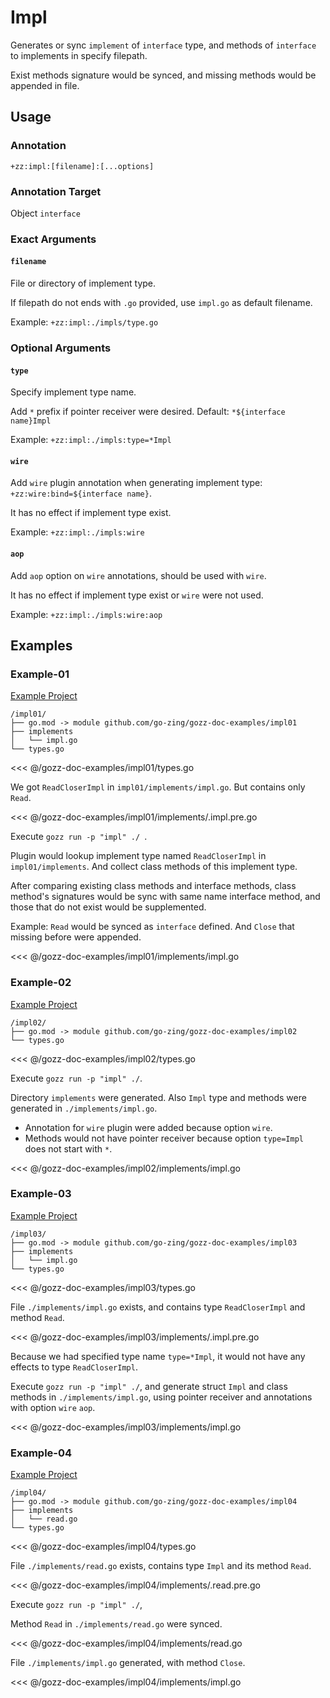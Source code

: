 # Impl

Generates or sync `implement` of `interface` type,
and methods of `interface` to implements in specify filepath.

Exist methods signature would be synced, and missing methods would be appended in file.

## Usage

### Annotation

`+zz:impl:[filename]:[...options]`

### Annotation Target

Object `interface`

### Exact Arguments

#### `filename`

File or directory of implement type.

If filepath do not ends with `.go` provided, use `impl.go` as default filename.

Example: `+zz:impl:./impls/type.go`

### Optional Arguments

#### `type`

Specify implement type name.

Add `*` prefix if pointer receiver were desired. Default: `*${interface name}Impl`

Example: `+zz:impl:./impls:type=*Impl`

#### `wire`

Add `wire` plugin annotation when generating implement type: `+zz:wire:bind=${interface name}`.

It has no effect if implement type exist.

Example: `+zz:impl:./impls:wire`

#### `aop`

Add `aop` option on `wire` annotations, should be used with `wire`.

It has no effect if implement type exist or `wire` were not used.

Example: `+zz:impl:./impls:wire:aop`

## Examples

### Example-01

[Example Project](https://github.com/go-zing/gozz-doc-examples/tree/main/impl01)

```
/impl01/
├── go.mod -> module github.com/go-zing/gozz-doc-examples/impl01
├── implements
│   └── impl.go
└── types.go
```

<<< @/gozz-doc-examples/impl01/types.go

We got `ReadCloserImpl` in `impl01/implements/impl.go`. But contains only `Read`.

<<< @/gozz-doc-examples/impl01/implements/.impl.pre.go

Execute `gozz run -p "impl" ./ `.

Plugin would lookup implement type named `ReadCloserImpl` in `impl01/implements`.
And collect class methods of this implement type.

After comparing existing class methods and interface methods,
class method's signatures would be sync with same name interface method,
and those that do not exist would be supplemented.

Example: `Read` would be synced as `interface` defined. And `Close` that missing before were appended.

<<< @/gozz-doc-examples/impl01/implements/impl.go

### Example-02

[Example Project](https://github.com/go-zing/gozz-doc-examples/tree/main/impl02)

```
/impl02/
├── go.mod -> module github.com/go-zing/gozz-doc-examples/impl02
└── types.go
```

<<< @/gozz-doc-examples/impl02/types.go

Execute `gozz run -p "impl" ./`.

Directory `implements` were generated.
Also `Impl` type and methods were generated in `./implements/impl.go`.

- Annotation for `wire` plugin were added because option `wire`.
- Methods would not have pointer receiver because option `type=Impl` does not start with `*`.

<<< @/gozz-doc-examples/impl02/implements/impl.go

### Example-03

[Example Project](https://github.com/go-zing/gozz-doc-examples/tree/main/impl03)

```
/impl03/
├── go.mod -> module github.com/go-zing/gozz-doc-examples/impl03
├── implements
│   └── impl.go
└── types.go
```

<<< @/gozz-doc-examples/impl03/types.go

File `./implements/impl.go` exists, and contains type `ReadCloserImpl` and method `Read`.

<<< @/gozz-doc-examples/impl03/implements/.impl.pre.go

Because we had specified type name `type=*Impl`, it would not have any effects to type `ReadCloserImpl`.

Execute `gozz run -p "impl" ./`, and generate struct `Impl` and class methods in `./implements/impl.go`,
using pointer receiver and annotations with option `wire` `aop`.

<<< @/gozz-doc-examples/impl03/implements/impl.go

### Example-04

[Example Project](https://github.com/go-zing/gozz-doc-examples/tree/main/impl04)

```
/impl04/
├── go.mod -> module github.com/go-zing/gozz-doc-examples/impl04
├── implements
│   └── read.go
└── types.go
```

<<< @/gozz-doc-examples/impl04/types.go

File `./implements/read.go` exists, contains type `Impl` and its method `Read`.

<<< @/gozz-doc-examples/impl04/implements/.read.pre.go

Execute `gozz run -p "impl" ./`,

Method `Read` in `./implements/read.go` were synced.

<<< @/gozz-doc-examples/impl04/implements/read.go

File `./implements/impl.go` generated, with method `Close`.

<<< @/gozz-doc-examples/impl04/implements/impl.go